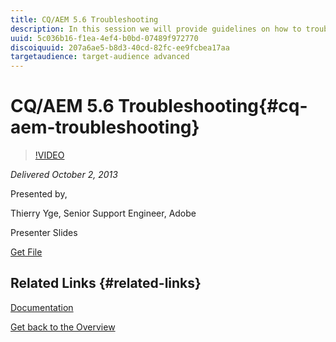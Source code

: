 ```yaml
---
title: CQ/AEM 5.6 Troubleshooting
description: In this session we will provide guidelines on how to troubleshoot a CQ/AEM (5.6) based application, along with some best practices and a few examples on how good methodology can help to shorten the solution path.
uuid: 5c036b16-f1ea-4ef4-b0bd-07489f972770
discoiquuid: 207a6ae5-b8d3-40cd-82fc-ee9fcbea17aa
targetaudience: target-audience advanced
---
```


# CQ/AEM 5.6 Troubleshooting{#cq-aem-troubleshooting}

>[!VIDEO](https://video.tv.adobe.com/v/19571/?quality=9)

*Delivered October 2, 2013*

Presented by,

Thierry Yge, Senior Support Engineer, Adobe

Presenter Slides

[Get File](assets/gems-cq-troubleshoot-ppt-2.pdf)

## Related Links {#related-links}

[Documentation](http://docs.adobe.com/docs/en/cq/current/howto/troubleshoot.html)

[Get back to the Overview](https://helpx.adobe.com/experience-manager/kt/eseminars/gems/aem-index.html)  

